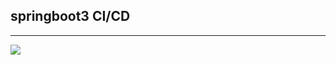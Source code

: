 ## springboot3 CI/CD

<hr>
<img src=https://cdn.pixabay.com/photo/2025/10/02/15/18/sheikh-zayed-grand-mosque-9868660_1280.jpg>

